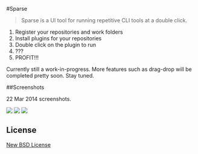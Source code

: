 #Sparse
> Sparse is a UI tool for running repetitive CLI tools at a double click.

1. Register your repositories and work folders
2. Install plugins for your repositories
3. Double click on the plugin to run
4. ???
5. PROFIT!!!

Currently still a work-in-progress. More features such as  drag-drop will be completed pretty soon. Stay tuned.

##Screenshots

22 Mar 2014 screenshots.

![](http://i.imgur.com/Da0nR1Y.png)
![](http://i.imgur.com/FtK90n9.png)
![](http://i.imgur.com/k29sZav.png)

## License

[New BSD License](http://opensource.org/licenses/BSD-3-Clause)